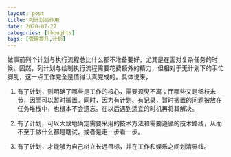 ```yaml
---
layout: post
title: 列计划的作用
date: 2020-07-27
categories: [thoughts]
tags: [管理提升,计划]
---
```


做事前列个计划与执行流程总比什么都不准备要好，尤其是在面对复杂任务的时候。固然，列计划与绘制执行流程需要花费额外的精力，但相对于无计划下的手忙脚乱，这一点工作完全是值得认真完成的。具体说来，

1. 有了计划，则明确了哪些是工作的核心，需要须臾不离；而哪些又是细枝末节，因而可以暂时搁置。同时，因为有计划、有记录，暂时搁置的问题被放在任务堆栈中，也根本不会遗忘。在以后遇到适宜的时机再将其解决。

2. 有了计划，可以大致地确定需要采用的技术方法和需要遵循的技术路线，从而不至于做什么都是瞎试，或者是走一步看一步。

3. 有了计划，才能够为自己树立长远目标，并在工作和娱乐之间划清界线。
